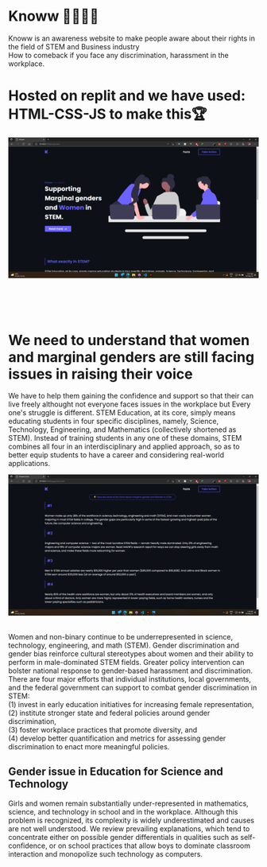 <h1> Knoww 🌈💖✨🦋</h1>
Knoww is an awareness website to make people aware about their rights in the field of STEM and Business industry
<br>
How to comeback if you face any discrimination, harassment in the workplace.
<br>
<h1> Hosted on replit and we have used: HTML-CSS-JS to make this🏆</h1>

![Home](./assets/home.png?raw=true "Home Page")

<br>
<br>
<br>
<h1>
  We need to understand that women and marginal genders are still facing issues in raising their voice </h1>
  We have to help them gaining the confidence and support so that their can live freely althought not everyone faces issues in the workplace but Every one's struggle is different.
    <br.
      <br>
         STEM Education, at its core, simply means educating students in four specific disciplines, namely, Science, Technology, Engineering, and Mathematics (collectively shortened as STEM). Instead of training students in any one of these domains, STEM combines all four in an interdisciplinary and applied approach, so as to better equip students to have a career and considering real-world applications.
           <br>

![Facts](./assets/facts.png?raw=true "Facts Page")

<br>
Women and non-binary continue to be underrepresented in science, technology, engineering, and math (STEM). Gender discrimination and gender bias reinforce cultural stereotypes about women and their ability to perform in male-dominated STEM fields. Greater policy intervention can bolster national response to gender-based harassment and discrimination. There are four major efforts that individual institutions, local governments, and the federal government can support to combat gender discrimination in STEM:
<br>(1) invest in early education initiatives for increasing female representation,
<br>
(2) institute stronger state and federal policies around gender discrimination,
<br> (3) foster workplace practices that promote diversity, and
<br>(4) develop better quantification and metrics for assessing gender discrimination to enact more meaningful policies.

<!-- ![image](https://user-images.githubusercontent.com/59393136/144759619-ca1c7fa3-4bca-4197-ae36-aa3fecc80107.png) -->

<h2>
    Gender issue in Education for Science and Technology
    </h2>
<div id="demobox"padding: 10px; border: 8px solid #Dd3d41;">
    <p>
      Girls and women remain substantially under-represented in mathematics, science, and technology in school and in the workplace. Although this problem is recognized, its complexity is widely underestimated and causes are not well understood. We review prevailing explanations, which tend to concentrate either on possible gender differentials in qualities such as self-confidence, or on school practices that allow boys to dominate classroom interaction and monopolize such technology as computers.
    </p>
    </div>
    <br>
    <br>
